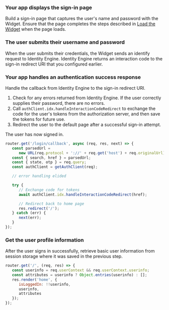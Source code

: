 ### Your app displays the sign-in page

Build a sign-in page that captures the user's name and password with the Widget. Ensure that the page completes the steps described in [Load the Widget](/docs/guides/oie-embedded-widget-use-case-load/nodejs/main/) when the page loads.

### The user submits their username and password

When the user submits their credentials, the Widget sends an identify request to Identity Engine. Identity Engine returns an interaction code to the sign-in redirect URI that you configured earlier.

### Your app handles an authentication success response

Handle the callback from Identity Engine to the sign-in redirect URI.

1. Check for any errors returned from Identity Engine. If the user correctly supplies their password, there are no errors.
1. Call `authClient.idx.handleInteractionCodeRedirect` to exchange the code for the user's tokens from the authorization server, and then save the tokens for future use.
1. Redirect the user to the default page after a successful sign-in attempt.

The user has now signed in.

```javascript
router.get('/login/callback', async (req, res, next) => {
   const parsedUrl =
      new URL(req.protocol + '://' + req.get('host') + req.originalUrl);
   const { search, href } = parsedUrl;
   const { state, otp } = req.query;
   const authClient = getAuthClient(req);

   // error handling elided

   try {
      // Exchange code for tokens
      await authClient.idx.handleInteractionCodeRedirect(href);

      // Redirect back to home page
      res.redirect('/');
   } catch (err) {
      next(err);
   }
});
```

### Get the user profile information

After the user signs in successfully, retrieve basic user information from session storage where it was saved in the previous step.

```javascript
router.get('/', (req, res) => {
   const userinfo = req.userContext && req.userContext.userinfo;
   const attributes = userinfo ? Object.entries(userinfo) : [];
   res.render('home', {
      isLoggedIn: !!userinfo,
      userinfo,
      attributes
   });
});
```
